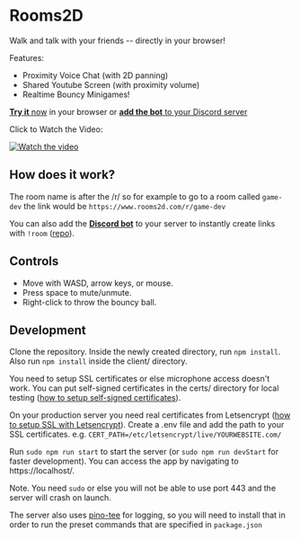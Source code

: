 # Rooms2D

Walk and talk with your friends -- directly in your browser! 

Features:
- Proximity Voice Chat (with 2D panning)
- Shared Youtube Screen (with proximity volume)
- Realtime Bouncy Minigames!

[**Try it** now](https://www.rooms2d.com/r/general) in your browser or [**add the bot** to your Discord server](https://discord.com/api/oauth2/authorize?client_id=797931723907268698&permissions=8&redirect_uri=https%3A%2F%2Fdiscord.com%2Fapi%2Foauth2%2Fauthorize%3Fclient_id%3D797931723907268698%26permissions%3D68672%26scope%3Dbot&scope=bot)

Click to Watch the Video:

[![Watch the video](https://img.youtube.com/vi/I-PGKSYSXvc/maxresdefault.jpg)](https://youtu.be/I-PGKSYSXvc)

## How does it work?

The room name is after the /r/ so for example to go to a room called `game-dev` the link would be `https://www.rooms2d.com/r/game-dev`

You can also add the [**Discord bot**](https://discord.com/api/oauth2/authorize?client_id=797931723907268698&permissions=8&redirect_uri=https%3A%2F%2Fdiscord.com%2Fapi%2Foauth2%2Fauthorize%3Fclient_id%3D797931723907268698%26permissions%3D68672%26scope%3Dbot&scope=bot) to your server to instantly create links with `!room` ([repo](https://github.com/asheraryam/rooms2d-bot)).

## Controls


- Move with WASD, arrow keys, or mouse. 
- Press space to mute/unmute. 
- Right-click to throw the bouncy ball.


## Development

Clone the repository. Inside the newly created directory, run `npm install`. Also run `npm install` inside the client/ directory.

You need to setup SSL certificates or else microphone access doesn't work. You can put self-signed certificates in the certs/ directory for local testing ([how to setup self-signed certificates](https://www.ryangeddes.com/how-to-guides/linux/how-to-create-a-self-signed-ssl-certificate-on-linux/)). 

On your production server you need real certificates from Letsencrypt ([how to setup SSL with Letsencrypt](https://www.linode.com/docs/guides/install-lets-encrypt-to-create-ssl-certificates/)). Create a .env file and add the path to your SSL certificates. e.g. 
`CERT_PATH=/etc/letsencrypt/live/YOURWEBSITE.com/`

Run `sudo npm run start` to start the server (or `sudo npm run devStart` for faster development). You can access the app by navigating to https://localhost/.

Note. You need `sudo` or else you will not be able to use port 443 and the server will crash on launch.

The server also uses [pino-tee](https://github.com/pinojs/pino-tee) for logging, so you will need to install that in order to run the preset commands that are specified in `package.json`


